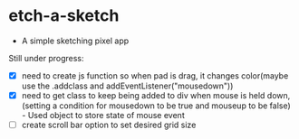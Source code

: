 # etch-a-sketch
- A simple sketching pixel app

Still under progress:
- [x] need to create js function so when pad is drag, it changes color(maybe use the .addclass and addEventListener("mousedown"))
- [x] need to get class to keep being added to div when mouse is held down, (setting a condition for mousedown to be true and mouseup to be false) 
        - Used object to store state of mouse event
- [ ] create scroll bar option to set desired grid size